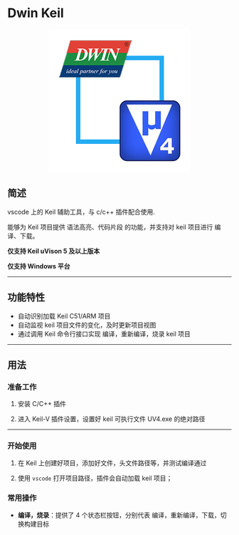 # Dwin Keil

<p align="center">
    <img src="./res/icons/icon.png"> </img>
</p>

## 简述

vscode 上的 Keil 辅助工具，与 c/c++ 插件配合使用.

能够为 Keil 项目提供 语法高亮、代码片段 的功能，并支持对 keil 项目进行 编译、下载。

**仅支持 Keil uVison 5 及以上版本**  

**仅支持 Windows 平台**

***

## 功能特性

- 自动识别加载 Keil C51/ARM 项目
- 自动监视 keil 项目文件的变化，及时更新项目视图
- 通过调用 Keil 命令行接口实现 编译，重新编译，烧录 keil 项目

***

## 用法

### 准备工作

1. 安装 C/C++ 插件
>
2. 进入 Keil-V 插件设置，设置好 keil 可执行文件 UV4.exe 的绝对路径

***

### 开始使用

1. 在 Keil 上创建好项目，添加好文件，头文件路径等，并测试编译通过
> 
2. 使用 `vscode` 打开项目路径，插件会自动加载 keil 项目；

### 常用操作

- **编译，烧录**：提供了 4 个状态栏按钮，分别代表 编译，重新编译，下载，切换构建目标
